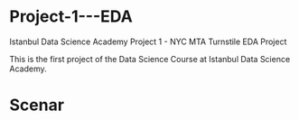# Project-1---EDA
Istanbul Data Science Academy  Project 1 - NYC MTA Turnstile EDA Project

This is the first project of the Data Science Course at Istanbul Data Science Academy. 


# Scenar
